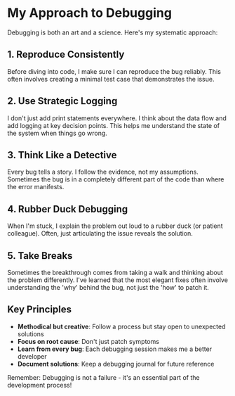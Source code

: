 # My Approach to Debugging

Debugging is both an art and a science. Here's my systematic approach:

## 1. Reproduce Consistently
Before diving into code, I make sure I can reproduce the bug reliably. This often involves creating a minimal test case that demonstrates the issue.

## 2. Use Strategic Logging  
I don't just add print statements everywhere. I think about the data flow and add logging at key decision points. This helps me understand the state of the system when things go wrong.

## 3. Think Like a Detective
Every bug tells a story. I follow the evidence, not my assumptions. Sometimes the bug is in a completely different part of the code than where the error manifests.

## 4. Rubber Duck Debugging
When I'm stuck, I explain the problem out loud to a rubber duck (or patient colleague). Often, just articulating the issue reveals the solution.

## 5. Take Breaks
Sometimes the breakthrough comes from taking a walk and thinking about the problem differently. I've learned that the most elegant fixes often involve understanding the 'why' behind the bug, not just the 'how' to patch it.

## Key Principles
- **Methodical but creative**: Follow a process but stay open to unexpected solutions
- **Focus on root cause**: Don't just patch symptoms
- **Learn from every bug**: Each debugging session makes me a better developer
- **Document solutions**: Keep a debugging journal for future reference

Remember: Debugging is not a failure - it's an essential part of the development process!
